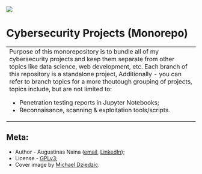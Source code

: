 <img src='http://drive.google.com/uc?export=view&id=1orgEJBAvl2JWdJXAffiHzIXqVKBmMGFG'/>

# Cybersecurity Projects (Monorepo)

<table>
  <tr>
    <td>
      Purpose of this monorepository is to bundle all of my cybersecurity projects
      and keep them separate from other topics like data science, web development,
      etc. Each branch of this repository is a standalone project, Additionally - you can refer to branch topics
      for a more thoutough grouping of projects, topics include, but are not limited to:
      <ul>
        <li>Penetration testing reports in Jupyter Notebooks;</li>
        <li>Reconnaisance, scanning & exploitation tools/scripts.</li>
      </ul>
    </td>
  </tr>
</table>

## Meta:

- Author - Augustinas Naina ([email](mailto:augustinasnaina@gmail.com), [LinkedIn](https://www.linkedin.com/in/augustinasn/));
- License - [GPLv3](https://github.com/augustinasn/_cybersecurity_projects/blob/master/LICENSE);
- Cover image by <a href='https://unsplash.com/@lazycreekimages'>Michael Dziedzic</a>.
